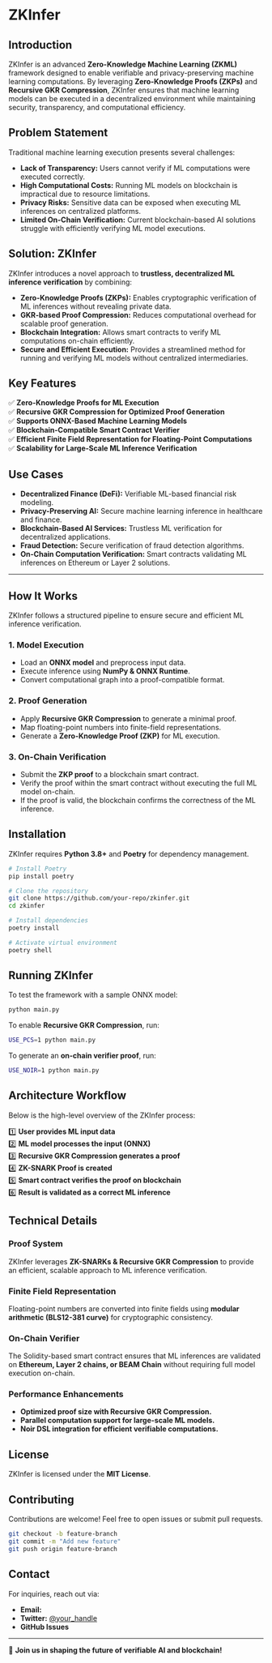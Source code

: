 # ZKInfer

## Introduction
ZKInfer is an advanced **Zero-Knowledge Machine Learning (ZKML)** framework designed to enable verifiable and privacy-preserving machine learning computations. By leveraging **Zero-Knowledge Proofs (ZKPs)** and **Recursive GKR Compression**, ZKInfer ensures that machine learning models can be executed in a decentralized environment while maintaining security, transparency, and computational efficiency.

## Problem Statement
Traditional machine learning execution presents several challenges:
- **Lack of Transparency:** Users cannot verify if ML computations were executed correctly.
- **High Computational Costs:** Running ML models on blockchain is impractical due to resource limitations.
- **Privacy Risks:** Sensitive data can be exposed when executing ML inferences on centralized platforms.
- **Limited On-Chain Verification:** Current blockchain-based AI solutions struggle with efficiently verifying ML model executions.

## Solution: ZKInfer
ZKInfer introduces a novel approach to **trustless, decentralized ML inference verification** by combining:
- **Zero-Knowledge Proofs (ZKPs):** Enables cryptographic verification of ML inferences without revealing private data.
- **GKR-based Proof Compression:** Reduces computational overhead for scalable proof generation.
- **Blockchain Integration:** Allows smart contracts to verify ML computations on-chain efficiently.
- **Secure and Efficient Execution:** Provides a streamlined method for running and verifying ML models without centralized intermediaries.

## Key Features
✅ **Zero-Knowledge Proofs for ML Execution**  
✅ **Recursive GKR Compression for Optimized Proof Generation**  
✅ **Supports ONNX-Based Machine Learning Models**  
✅ **Blockchain-Compatible Smart Contract Verifier**  
✅ **Efficient Finite Field Representation for Floating-Point Computations**  
✅ **Scalability for Large-Scale ML Inference Verification**  

## Use Cases
- **Decentralized Finance (DeFi):** Verifiable ML-based financial risk modeling.
- **Privacy-Preserving AI:** Secure machine learning inference in healthcare and finance.
- **Blockchain-Based AI Services:** Trustless ML verification for decentralized applications.
- **Fraud Detection:** Secure verification of fraud detection algorithms.
- **On-Chain Computation Verification:** Smart contracts validating ML inferences on Ethereum or Layer 2 solutions.

---
## How It Works
ZKInfer follows a structured pipeline to ensure secure and efficient ML inference verification.

### 1. Model Execution
- Load an **ONNX model** and preprocess input data.
- Execute inference using **NumPy & ONNX Runtime**.
- Convert computational graph into a proof-compatible format.

### 2. Proof Generation
- Apply **Recursive GKR Compression** to generate a minimal proof.
- Map floating-point numbers into finite-field representations.
- Generate a **Zero-Knowledge Proof (ZKP)** for ML execution.

### 3. On-Chain Verification
- Submit the **ZKP proof** to a blockchain smart contract.
- Verify the proof within the smart contract without executing the full ML model on-chain.
- If the proof is valid, the blockchain confirms the correctness of the ML inference.

## Installation
ZKInfer requires **Python 3.8+** and **Poetry** for dependency management.

```sh
# Install Poetry
pip install poetry

# Clone the repository
git clone https://github.com/your-repo/zkinfer.git
cd zkinfer

# Install dependencies
poetry install

# Activate virtual environment
poetry shell
```

## Running ZKInfer
To test the framework with a sample ONNX model:
```sh
python main.py
```

To enable **Recursive GKR Compression**, run:
```sh
USE_PCS=1 python main.py
```

To generate an **on-chain verifier proof**, run:
```sh
USE_NOIR=1 python main.py
```

## Architecture Workflow
Below is the high-level overview of the ZKInfer process:

1️⃣ **User provides ML input data**  
2️⃣ **ML model processes the input (ONNX)**  
3️⃣ **Recursive GKR Compression generates a proof**  
4️⃣ **ZK-SNARK Proof is created**  
5️⃣ **Smart contract verifies the proof on blockchain**  
6️⃣ **Result is validated as a correct ML inference**  

## Technical Details
### Proof System
ZKInfer leverages **ZK-SNARKs & Recursive GKR Compression** to provide an efficient, scalable approach to ML inference verification.

### Finite Field Representation
Floating-point numbers are converted into finite fields using **modular arithmetic (BLS12-381 curve)** for cryptographic consistency.

### On-Chain Verifier
The Solidity-based smart contract ensures that ML inferences are validated on **Ethereum, Layer 2 chains, or BEAM Chain** without requiring full model execution on-chain.

### Performance Enhancements
- **Optimized proof size with Recursive GKR Compression.**
- **Parallel computation support for large-scale ML models.**
- **Noir DSL integration for efficient verifiable computations.**

## License
ZKInfer is licensed under the **MIT License**.

## Contributing
Contributions are welcome! Feel free to open issues or submit pull requests.

```sh
git checkout -b feature-branch
git commit -m "Add new feature"
git push origin feature-branch
```

## Contact
For inquiries, reach out via:
- **Email:** 
- **Twitter:** [@your_handle]()
- **GitHub Issues**

---
🚀 **Join us in shaping the future of verifiable AI and blockchain!**